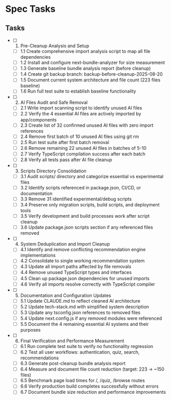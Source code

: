 # Spec Tasks

## Tasks

- [ ] 1. Pre-Cleanup Analysis and Setup
  - [ ] 1.1 Create comprehensive import analysis script to map all file dependencies
  - [ ] 1.2 Install and configure next-bundle-analyzer for size measurement
  - [ ] 1.3 Generate baseline bundle analysis report (before cleanup)
  - [ ] 1.4 Create git backup branch: backup-before-cleanup-2025-08-20
  - [ ] 1.5 Document current system architecture and file count (223 files baseline)
  - [ ] 1.6 Run full test suite to establish baseline functionality

- [ ] 2. AI Files Audit and Safe Removal
  - [ ] 2.1 Write import scanning script to identify unused AI files
  - [ ] 2.2 Verify the 4 essential AI files are actively imported by app/components
  - [ ] 2.3 Create list of 32 confirmed unused AI files with zero import references
  - [ ] 2.4 Remove first batch of 10 unused AI files using git rm
  - [ ] 2.5 Run test suite after first batch removal
  - [ ] 2.6 Remove remaining 22 unused AI files in batches of 5-10
  - [ ] 2.7 Verify TypeScript compilation success after each batch
  - [ ] 2.8 Verify all tests pass after AI file cleanup

- [ ] 3. Scripts Directory Consolidation
  - [ ] 3.1 Audit scripts/ directory and categorize essential vs experimental files
  - [ ] 3.2 Identify scripts referenced in package.json, CI/CD, or documentation
  - [ ] 3.3 Remove 31 identified experimental/debug scripts
  - [ ] 3.4 Preserve only migration scripts, build scripts, and deployment tools
  - [ ] 3.5 Verify development and build processes work after script cleanup
  - [ ] 3.6 Update package.json scripts section if any referenced files removed

- [ ] 4. System Deduplication and Import Cleanup
  - [ ] 4.1 Identify and remove conflicting recommendation engine implementations
  - [ ] 4.2 Consolidate to single working recommendation system
  - [ ] 4.3 Update all import paths affected by file removals
  - [ ] 4.4 Remove unused TypeScript types and interfaces
  - [ ] 4.5 Clean up package.json dependencies for unused imports
  - [ ] 4.6 Verify all imports resolve correctly with TypeScript compiler

- [ ] 5. Documentation and Configuration Updates
  - [ ] 5.1 Update CLAUDE.md to reflect cleaned AI architecture
  - [ ] 5.2 Update tech-stack.md with simplified system description
  - [ ] 5.3 Update any tsconfig.json references to removed files
  - [ ] 5.4 Update next.config.js if any removed modules were referenced
  - [ ] 5.5 Document the 4 remaining essential AI systems and their purposes

- [ ] 6. Final Verification and Performance Measurement
  - [ ] 6.1 Run complete test suite to verify no functionality regression
  - [ ] 6.2 Test all user workflows: authentication, quiz, search, recommendations
  - [ ] 6.3 Generate post-cleanup bundle analysis report
  - [ ] 6.4 Measure and document file count reduction (target: 223 → ~150 files)
  - [ ] 6.5 Benchmark page load times for /, /quiz, /browse routes
  - [ ] 6.6 Verify production build completes successfully without errors
  - [ ] 6.7 Document bundle size reduction and performance improvements